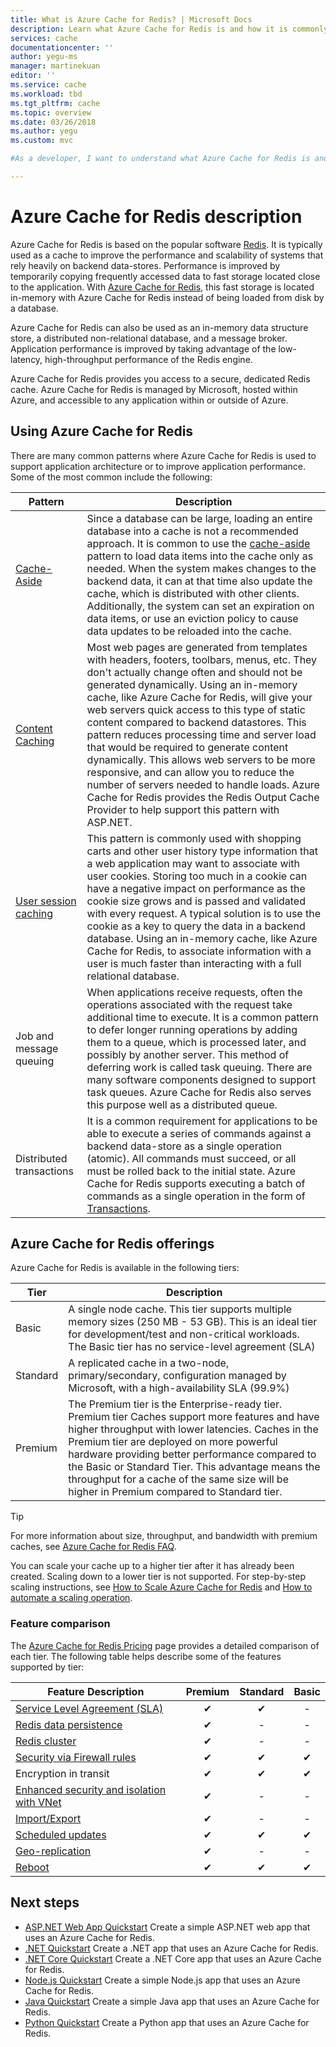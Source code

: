 ```yaml
---
title: What is Azure Cache for Redis? | Microsoft Docs
description: Learn what Azure Cache for Redis is and how it is commonly used.
services: cache
documentationcenter: ''
author: yegu-ms
manager: martinekuan
editor: ''
ms.service: cache
ms.workload: tbd
ms.tgt_pltfrm: cache
ms.topic: overview
ms.date: 03/26/2018
ms.author: yegu
ms.custom: mvc

#As a developer, I want to understand what Azure Cache for Redis is and how it can improve performance in my application.

---
```


# Azure Cache for Redis description

Azure Cache for Redis is based on the popular software [Redis](https://redis.io/). It is typically used as a cache to improve the performance and scalability of systems that rely heavily on backend data-stores. Performance is improved by temporarily copying frequently accessed data to fast storage located close to the application. With [Azure Cache for Redis](https://redis.io/), this fast storage is located in-memory with Azure Cache for Redis instead of being loaded from disk by a database.

Azure Cache for Redis can also be used as an in-memory data structure store, a distributed non-relational database, and a message broker. Application performance is improved by taking advantage of the low-latency, high-throughput performance of the Redis engine.

Azure Cache for Redis provides you access to a secure, dedicated Redis cache. Azure Cache for Redis is managed by Microsoft, hosted within Azure, and accessible to any application within or outside of Azure.

## Using Azure Cache for Redis

There are many common patterns where Azure Cache for Redis is used to support application architecture or to improve application performance. Some of the most common include the following:

| Pattern      | Description                                        |
| ------------ | -------------------------------------------------- |
| [Cache-Aside](cache-web-app-cache-aside-leaderboard.md) | Since a database can be large, loading an entire database into a cache is not a recommended approach. It is common to use the [cache-aside](https://docs.microsoft.com/azure/architecture/patterns/cache-aside) pattern to load data items into the cache only as needed. When the system makes changes to the backend data, it can at that time also update the cache, which is distributed with other clients. Additionally, the system can set an expiration on data items, or use an eviction policy to cause data updates to be reloaded into the cache.|
| [Content Caching](cache-aspnet-output-cache-provider.md) | Most web pages are generated from templates with headers, footers, toolbars, menus, etc. They don't actually change often and should not be generated dynamically. Using an in-memory cache, like Azure Cache for Redis, will give your web servers quick access to this type of static content compared to backend datastores. This pattern reduces processing time and server load that would be required to generate content dynamically. This allows web servers to be more responsive, and can allow you to reduce the number of servers needed to handle loads. Azure Cache for Redis provides the Redis Output Cache Provider to help support this pattern with ASP.NET.|
| [User session caching](cache-aspnet-session-state-provider.md) | This pattern is commonly used with shopping carts and other user history type information that a web application may want to associate with user cookies. Storing too much in a cookie can have a negative impact on performance as the cookie size grows and is passed and validated with every request. A typical solution is to use the cookie as a key to query the data in a backend database. Using an in-memory cache, like Azure Cache for Redis, to associate information with a user is much faster than interacting with a full relational database. |
| Job and message queuing | When applications receive requests, often the operations associated with the request take additional time to execute. It is a common pattern to defer longer running operations by adding them to a queue, which is processed later, and possibly by another server. This method of deferring work is called task queuing. There are many software components designed to support task queues. Azure Cache for Redis also serves this purpose well as a distributed queue.|
| Distributed transactions | It is a common requirement for applications to be able to execute a series of commands against a backend data-store as a single operation (atomic). All commands must succeed, or all must be rolled back to the initial state. Azure Cache for Redis supports executing a batch of commands as a single operation in the form of [Transactions](https://redis.io/topics/transactions). |

## Azure Cache for Redis offerings

Azure Cache for Redis is available in the following tiers:

| Tier | Description |
|---|---|
Basic | A single node cache. This tier supports multiple memory sizes (250 MB - 53 GB). This is an ideal tier for development/test and non-critical workloads. The Basic tier has no service-level agreement (SLA) |
| Standard | A replicated cache in a two-node, primary/secondary, configuration managed by Microsoft, with a high-availability SLA (99.9%) |
| Premium | The Premium tier is the Enterprise-ready tier. Premium tier Caches support more features and have higher throughput with lower latencies. Caches in the Premium tier are deployed on more powerful hardware providing better performance compared to the Basic or Standard Tier. This advantage means the throughput for a cache of the same size will be higher in Premium compared to Standard tier. |

> [!TIP]
> For more information about size, throughput, and bandwidth with premium caches, see [Azure Cache for Redis FAQ](cache-faq.md#what-azure-cache-for-redis-offering-and-size-should-i-use).
>

You can scale your cache up to a higher tier after it has already been created. Scaling down to a lower tier is not supported. For step-by-step scaling instructions, see [How to Scale Azure Cache for Redis](cache-how-to-scale.md) and [How to automate a scaling operation](cache-how-to-scale.md#how-to-automate-a-scaling-operation).

### Feature comparison

The [Azure Cache for Redis Pricing](https://azure.microsoft.com/pricing/details/cache/) page provides a detailed comparison of each tier. The following table helps describe some of the features supported by tier:

| Feature Description | Premium | Standard | Basic |
| ------------------- | :-----: | :------: | :---: |
| [Service Level Agreement (SLA)](https://azure.microsoft.com/support/legal/sla/cache/v1_0/) |✔|✔|-|
| [Redis data persistence](cache-how-to-premium-persistence.md) |✔|-|-|
| [Redis cluster](cache-how-to-premium-clustering.md) |✔|-|-|
| [Security via Firewall rules](cache-configure.md#firewall) |✔|✔|✔|
| Encryption in transit |✔|✔|✔|
| [Enhanced security and isolation with VNet](cache-how-to-premium-vnet.md) |✔|-|-|
| [Import/Export](cache-how-to-import-export-data.md) |✔|-|-|
| [Scheduled updates](cache-administration.md#schedule-updates) |✔|✔|✔|
| [Geo-replication](cache-how-to-geo-replication.md) |✔|-|-|
| [Reboot](cache-administration.md#reboot) |✔|✔|✔|

## Next steps

* [ASP.NET Web App Quickstart](cache-web-app-howto.md)
  Create a simple ASP.NET web app that uses an Azure Cache for Redis.
* [.NET Quickstart](cache-dotnet-how-to-use-azure-redis-cache.md)
  Create a .NET app that uses an Azure Cache for Redis.
* [.NET Core Quickstart](cache-dotnet-core-quickstart.md)
  Create a .NET Core app that uses an Azure Cache for Redis.
* [Node.js Quickstart](cache-nodejs-get-started.md)
  Create a simple Node.js app that uses an Azure Cache for Redis.
* [Java Quickstart](cache-java-get-started.md)
  Create a simple Java app that uses an Azure Cache for Redis.
* [Python Quickstart](cache-python-get-started.md)
  Create a Python app that uses an Azure Cache for Redis.
